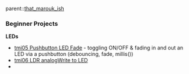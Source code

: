 parent::[that_marouk_ish](Personal%20Folders/that_marouk_ish%20(Spencer)/that_marouk_ish.md)


### Beginner Projects

**LEDs**
- [tmi05 Pushbutton LED Fade](Personal%20Folders/that_marouk_ish%20(Spencer)/code/tmi05%20Pushbutton%20LED%20Fade.md) - toggling ON/OFF & fading in and out an LED via a pushbutton (debouncing, fade, millis())
- [tmi06 LDR analogWrite to LED](Personal%20Folders/that_marouk_ish%20(Spencer)/code/tmi06%20LDR%20analogWrite%20to%20LED.md)
- 